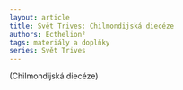 ```yaml
---
layout: article
title: Svět Trives: Chilmondijská diecéze
authors: Ecthelion²
tags: materiály a doplňky
series: Svět Trives
---
```


(Chilmondijská diecéze)
